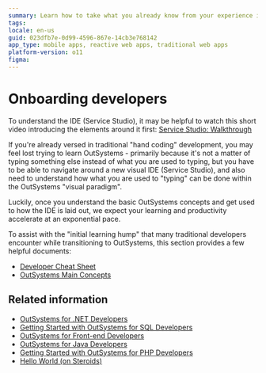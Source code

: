```yaml
---
summary: Learn how to take what you already know from your experience in developing with traditional languages and see how your knowledge can be transferred and implemented quickly within the OutSystems Platform.
tags:
locale: en-us
guid: 023dfb7e-0d99-4596-867e-14cb3e768142
app_type: mobile apps, reactive web apps, traditional web apps
platform-version: o11
figma:
---
```


# Onboarding developers

<div class="info" markdown="1">

To understand the IDE (Service Studio), it may be helpful to watch this short video introducing the elements around it first: [Service Studio: Walkthrough](https://learn.outsystems.com/training/journeys/web-developer-662/service-studio-walkthrough/o11/2352)

</div>

If you're already versed in traditional "hand coding" development, you may feel lost trying to learn OutSystems - primarily because it's not a matter of typing something else instead of what you are used to typing, but you have to be able to navigate around a new visual IDE (Service Studio), and also need to understand how what you are used to "typing" can be done within the OutSystems "visual paradigm".

Luckily, once you understand the basic OutSystems concepts and get used to how the IDE is laid out, we expect your learning and productivity accelerate at an exponential pace.

To assist with the "initial learning hump" that many traditional developers encounter while transitioning to OutSystems, this section provides a few helpful documents:

* [Developer Cheat Sheet](dev-cheat-sheet.md)
* [OutSystems Main Concepts](os-language-concepts.md)

## Related information

* [OutSystems for .NET Developers](https://learn.outsystems.com/training/journeys/outsystems-for-dotnet-developers-661)
* [Getting Started with OutSystems for SQL Developers](https://learn.outsystems.com/training/journeys/outsystems-for-sql-developers-458)
* [OutSystems for Front-end Developers](https://learn.outsystems.com/training/journeys/outsystems-for-front-end-developers-455)
* [OutSystems for Java Developers](https://learn.outsystems.com/training/journeys/outsystems-for-java-developers-456)
* [Getting Started with OutSystems for PHP Developers](https://learn.outsystems.com/training/journeys/outsystems-for-php-developers-457)
* [Hello World (on Steroids)](https://learn.outsystems.com/training/journeys/hello-world-699)

